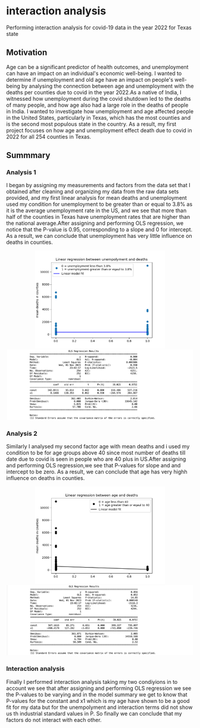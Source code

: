 # interaction analysis
 Performing interaction analysis for covid-19 data in the year 2022 for Texas state
 ## Motivation
Age can be a significant predictor of health outcomes, and unemployment can have an impact on an individual's economic well-being. I wanted to determine if unemployment and old age have an impact on people's well-being by analysing the connection between age and unemployment with the deaths per counties due to covid in the year 2022.As a native of India, I witnessed how unemployment during the covid shutdown led to the deaths of many people, and how age also had a large role in the deaths of people in India.
 I wanted to investigate how unemployment and age affected people in the United States, particularly in Texas, which has the most counties and is the second most populous state in the country.
 As a result, my first project focuses on how age and unemployment effect death due to covid in 2022 for all 254 counties in Texas.


## Summmary
### Analysis 1
I began by assigning my measurements and factors from the data set that I obtained after cleaning and organizing my data from the raw data sets provided, and my first linear analysis for mean deaths and unemployment used my condition for unemployment to be greater than or equal to 3.8% as it is the average unemployment rate in the US, and we see that more than half of the counties in Texas have unemployment rates that are higher than the national average.After assigning and performing OLS regression, we notice that the P-value is 0.95, corresponding to a slope and 0 for intercept. As a result, we can conclude that unemployment has very little influence on deaths in counties.


<p align="center">
  <img src="https://github.com/shesitherreddy/interaction-analysis/blob/main/unemployment%20vs%20death%20-%20with%20reg.png" width="350"><br>
  <img src="https://github.com/shesitherreddy/interaction-analysis/blob/main/unemployment%20vs%20deaths%20summmary.jpeg" width="500">
</p>

### Analysis 2
Similarly I analysed my second factor age with mean deaths and i used my condition to be for age groups above 40 since most number of deaths till date due to covid is seen in people who are 40 plus in US.After assigning and performing OLS regression,we see that P-values for slope and and intercept to be zero. As a result, we can conclude that age has very highh influence on deaths in counties.


<p align="center">
  <img src="https://github.com/shesitherreddy/interaction-analysis/blob/main/age%20vs%20death%20-%20with%20reg.png" width="350"><br>
  <img src="https://github.com/shesitherreddy/interaction-analysis/blob/main/age%20vs%20deaths%20summary.jpeg" width="500">
</p>


### Interaction analysis
Finally I performed interaction analysis taking my two condiyions in to account we see that after assigning and performing OLS regression we see the P-values to be varying and in the model summary we get to know that P-values for the constant and x1 which is my age have shown to be a good fit for my data but for the unempolyment and interaction terms did not show us th industrial standard values in P. So finally we can conclude that my factors do not interact with each other.

<p align="center">
  <img src="" width="500">
</p>



